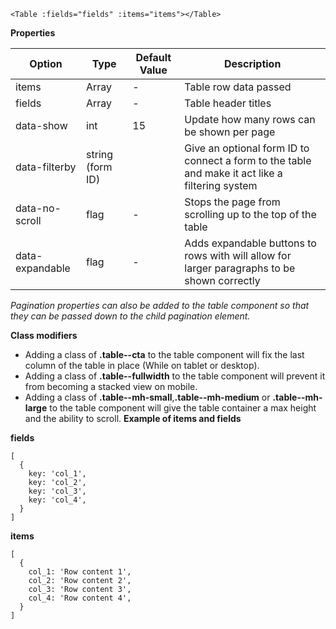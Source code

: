 ```
<Table :fields="fields" :items="items"></Table>
```

**Properties**

| Option | Type | Default Value | Description |
| ------ | ---- | ------------- | ----------- |
| items  | Array | - | Table row data passed |
| fields | Array | - | Table header titles |
| data-show | int | 15 | Update how many rows can be shown per page |
| data-filterby | string (form ID) | | Give an optional form ID to connect a form to the table and make it act like a filtering system |
| data-no-scroll | flag | - | Stops the page from scrolling up to the top of the table |
| data-expandable | flag | - | Adds expandable buttons to rows with will allow for larger paragraphs to be shown correctly |

*Pagination properties can also be added to the table component so that they can be passed down to the child pagination element.*

**Class modifiers**

- Adding a class of **.table--cta** to the table component will fix the last column of the table in place (While on tablet or desktop).
- Adding a class of **.table--fullwidth** to the table component will prevent it from becoming a stacked view on mobile.
- Adding a class of **.table--mh-small**,**.table--mh-medium** or **.table--mh-large** to the table component will give the table container a max height and the ability to scroll.
**Example of items and fields**

**fields**

```
[
  {
    key: 'col_1',
    key: 'col_2',
    key: 'col_3',
    key: 'col_4',
  }
]
```
**items**

```
[
  {
    col_1: 'Row content 1',
    col_2: 'Row content 2',
    col_3: 'Row content 3',
    col_4: 'Row content 4',
  }
]
```